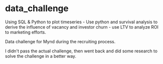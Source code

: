 # data_challenge

Using SQL & Python to plot timeseries - Use python and survival analysis to derive the influence of vacancy and investor churn - use LTV to analyze ROI to marketing efforts.

Data challenge for Mynd during the recruiting process.

I didn't pass the actual challenge, then went back and did some research to solve the challenge in a better way.


